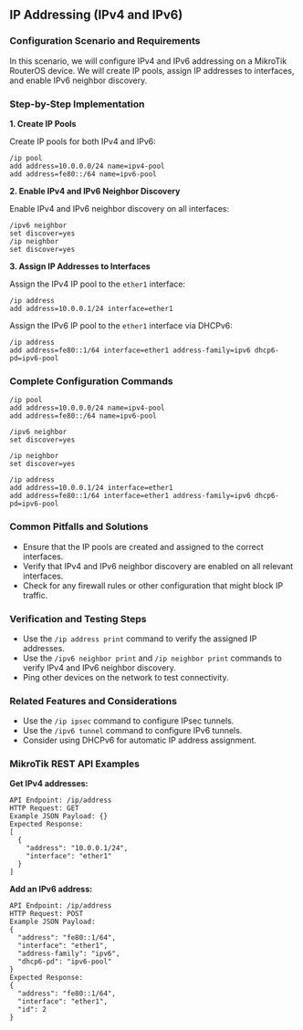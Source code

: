 ## IP Addressing (IPv4 and IPv6)

### Configuration Scenario and Requirements

In this scenario, we will configure IPv4 and IPv6 addressing on a MikroTik RouterOS device. We will create IP pools, assign IP addresses to interfaces, and enable IPv6 neighbor discovery.

### Step-by-Step Implementation

**1. Create IP Pools**

Create IP pools for both IPv4 and IPv6:

```
/ip pool
add address=10.0.0.0/24 name=ipv4-pool
add address=fe80::/64 name=ipv6-pool
```

**2. Enable IPv4 and IPv6 Neighbor Discovery**

Enable IPv4 and IPv6 neighbor discovery on all interfaces:

```
/ipv6 neighbor
set discover=yes
/ip neighbor
set discover=yes
```

**3. Assign IP Addresses to Interfaces**

Assign the IPv4 IP pool to the `ether1` interface:

```
/ip address
add address=10.0.0.1/24 interface=ether1
```

Assign the IPv6 IP pool to the `ether1` interface via DHCPv6:

```
/ip address
add address=fe80::1/64 interface=ether1 address-family=ipv6 dhcp6-pd=ipv6-pool
```

### Complete Configuration Commands

```
/ip pool
add address=10.0.0.0/24 name=ipv4-pool
add address=fe80::/64 name=ipv6-pool

/ipv6 neighbor
set discover=yes

/ip neighbor
set discover=yes

/ip address
add address=10.0.0.1/24 interface=ether1
add address=fe80::1/64 interface=ether1 address-family=ipv6 dhcp6-pd=ipv6-pool
```

### Common Pitfalls and Solutions

- Ensure that the IP pools are created and assigned to the correct interfaces.
- Verify that IPv4 and IPv6 neighbor discovery are enabled on all relevant interfaces.
- Check for any firewall rules or other configuration that might block IP traffic.

### Verification and Testing Steps

- Use the `/ip address print` command to verify the assigned IP addresses.
- Use the `/ipv6 neighbor print` and `/ip neighbor print` commands to verify IPv4 and IPv6 neighbor discovery.
- Ping other devices on the network to test connectivity.

### Related Features and Considerations

- Use the `/ip ipsec` command to configure IPsec tunnels.
- Use the `/ipv6 tunnel` command to configure IPv6 tunnels.
- Consider using DHCPv6 for automatic IP address assignment.

### MikroTik REST API Examples

**Get IPv4 addresses:**

```
API Endpoint: /ip/address
HTTP Request: GET
Example JSON Payload: {}
Expected Response:
[
  {
    "address": "10.0.0.1/24",
    "interface": "ether1"
  }
]
```

**Add an IPv6 address:**

```
API Endpoint: /ip/address
HTTP Request: POST
Example JSON Payload:
{
  "address": "fe80::1/64",
  "interface": "ether1",
  "address-family": "ipv6",
  "dhcp6-pd": "ipv6-pool"
}
Expected Response:
{
  "address": "fe80::1/64",
  "interface": "ether1",
  "id": 2
}
```